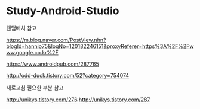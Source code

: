 # Study-Android-Studio

랜덤배치
참고

https://m.blog.naver.com/PostView.nhn?blogId=hannip75&logNo=120182246151&proxyReferer=https%3A%2F%2Fwww.google.co.kr%2F

https://www.androidpub.com/287765

http://odd-duck.tistory.com/52?category=754074


새로고침
필요한
부분
참고

http://unikys.tistory.com/276
http://unikys.tistory.com/287
